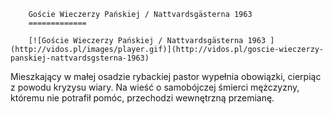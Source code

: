 
        Goście Wieczerzy Pańskiej / Nattvardsgästerna 1963 
        =============
        
        [![Goście Wieczerzy Pańskiej / Nattvardsgästerna 1963 ](http://vidos.pl/images/player.gif)](http://vidos.pl/goscie-wieczerzy-panskiej-nattvardsgsterna-1963)
        
        
 Mieszkający w małej osadzie rybackiej pastor wypełnia obowiązki, cierpiąc z powodu kryzysu wiary. Na wieść o samobójczej śmierci mężczyzny, któremu nie potrafił pomóc, przechodzi wewnętrzną przemianę.
    